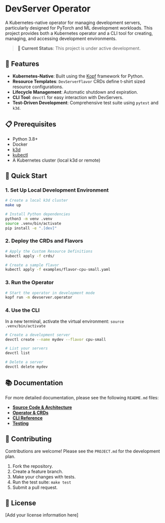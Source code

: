 # DevServer Operator

A Kubernetes-native operator for managing development servers, particularly designed for PyTorch and ML development workloads. This project provides both a Kubernetes operator and a CLI tool for creating, managing, and accessing development environments.

> **📍 Current Status**: This project is under active development.

## 🚀 Features

- **Kubernetes-Native**: Built using the [Kopf](https://kopf.readthedocs.io/) framework for Python.
- **Resource Templates**: `DevServerFlavor` CRDs define t-shirt sized resource configurations.
- **Lifecycle Management**: Automatic shutdown and expiration.
- **CLI Tool**: `devctl` for easy interaction with DevServers.
- **Test-Driven Development**: Comprehensive test suite using `pytest` and `k3d`.

## 📋 Prerequisites

- Python 3.8+
- Docker
- [k3d](https://k3d.io/)
- [kubectl](https://kubernetes.io/docs/tasks/tools/install-kubectl/)
- A Kubernetes cluster (local k3d or remote)

## 🏃 Quick Start

### 1. Set Up Local Development Environment

```bash
# Create a local k3d cluster
make up

# Install Python dependencies
python3 -m venv .venv
source .venv/bin/activate
pip install -e ".[dev]"
```

### 2. Deploy the CRDs and Flavors

```bash
# Apply the Custom Resource Definitions
kubectl apply -f crds/

# Create a sample flavor
kubectl apply -f examples/flavor-cpu-small.yaml
```

### 3. Run the Operator

```bash
# Start the operator in development mode
kopf run -m devserver.operator
```

### 4. Use the CLI

In a new terminal, activate the virtual environment: `source .venv/bin/activate`

```bash
# Create a development server
devctl create --name mydev --flavor cpu-small

# List your servers
devctl list

# Delete a server
devctl delete mydev
```

## 📚 Documentation

For more detailed documentation, please see the following `README.md` files:

-   **[Source Code & Architecture](./src/README.md)**
-   **[Operator & CRDs](./src/devserver/operator/README.md)**
-   **[CLI Reference](./src/devserver/cli/README.md)**
-   **[Testing](./tests/README.md)**

## 🤝 Contributing

Contributions are welcome! Please see the `PROJECT.md` for the development plan.

1.  Fork the repository.
2.  Create a feature branch.
3.  Make your changes with tests.
4.  Run the test suite: `make test`
5.  Submit a pull request.

## 📄 License

[Add your license information here]
